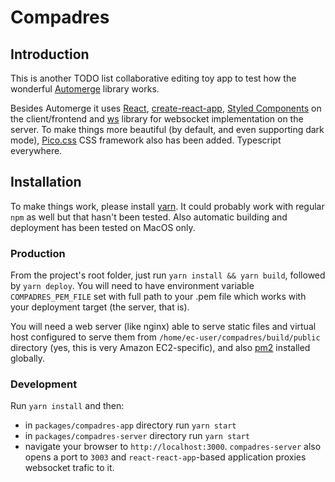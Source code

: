 # Compadres

## Introduction

This is another TODO list collaborative editing toy app to test how the wonderful [Automerge](https://automerge.org/) library works.

Besides Automerge it uses [React](https://reactjs.org/), [create-react-app](https://create-react-app.dev/), [Styled Components](https://styled-components.com/) on the client/frontend and [ws](https://github.com/websockets/ws) library for websocket implementation on the server. To make things more beautiful (by default, and even supporting dark mode), [Pico.css](https://picocss.com/) CSS framework also has been added. Typescript everywhere.

## Installation

To make things work, please install [yarn](https://yarnpkg.com/). It could probably work with regular `npm` as well but that hasn't been tested. Also automatic building and deployment has been tested on MacOS only.

### Production

From the project's root folder, just run `yarn install && yarn build`, followed by `yarn deploy`. You will need to have environment variable `COMPADRES_PEM_FILE` set with full path to your .pem file which works with your deployment target (the server, that is).

You will need a web server (like nginx) able to serve static files and virtual host configured to serve them from `/home/ec-user/compadres/build/public` directory (yes, this is very Amazon EC2-specific), and also [pm2](https://pm2.keymetrics.io/) installed globally.

### Development

Run `yarn install` and then:

* in `packages/compadres-app` directory run `yarn start`
* in `packages/compadres-server` directory run `yarn start`
* navigate your browser to `http://localhost:3000`. `compadres-server` also opens a port to `3003` and `react-react-app`-based application proxies websocket trafic to it.

